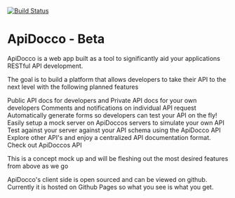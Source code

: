 

[![Build Status](https://secure.travis-ci.org/ApiEngine/apiengine-client.png?branch=master)](http://travis-ci.org/ApiEngine/apiengine-client)


# ApiDocco - Beta

ApiDocco is a web app built as a tool to significantly aid your applications RESTful API development.

The goal is to build a platform that allows developers to take their API to the next level with the following planned features

Public API docs for developers and Private API docs for your own developers
Comments and notifications on individual API request
Automatically generate forms so developers can test your API on the fly!
Easily setup a mock server on ApiDoccos servers to simulate your own API
Test against your server against your API schema using the ApiDocco API
Explore other API's and enjoy a centralized API documentation format.
Check out ApiDoccos API

This is a concept mock up and will be fleshing out the most desired features from above as we go

ApiDocco's client side is open sourced and can be viewed on github. Currently it is hosted on Github Pages so what you see is what you get.

<img alt="Clicky" width="1" height="1" src="//in.getclicky.com/66606907ns.gif" />
